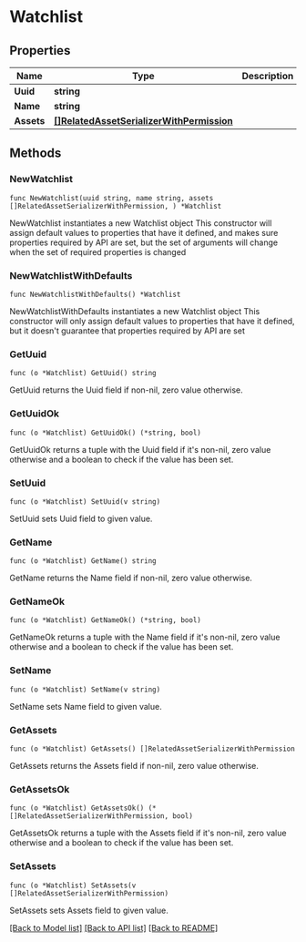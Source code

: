 # Watchlist

## Properties

Name | Type | Description | Notes
------------ | ------------- | ------------- | -------------
**Uuid** | **string** |  | [readonly] 
**Name** | **string** |  | 
**Assets** | [**[]RelatedAssetSerializerWithPermission**](RelatedAssetSerializerWithPermission.md) |  | 

## Methods

### NewWatchlist

`func NewWatchlist(uuid string, name string, assets []RelatedAssetSerializerWithPermission, ) *Watchlist`

NewWatchlist instantiates a new Watchlist object
This constructor will assign default values to properties that have it defined,
and makes sure properties required by API are set, but the set of arguments
will change when the set of required properties is changed

### NewWatchlistWithDefaults

`func NewWatchlistWithDefaults() *Watchlist`

NewWatchlistWithDefaults instantiates a new Watchlist object
This constructor will only assign default values to properties that have it defined,
but it doesn't guarantee that properties required by API are set

### GetUuid

`func (o *Watchlist) GetUuid() string`

GetUuid returns the Uuid field if non-nil, zero value otherwise.

### GetUuidOk

`func (o *Watchlist) GetUuidOk() (*string, bool)`

GetUuidOk returns a tuple with the Uuid field if it's non-nil, zero value otherwise
and a boolean to check if the value has been set.

### SetUuid

`func (o *Watchlist) SetUuid(v string)`

SetUuid sets Uuid field to given value.


### GetName

`func (o *Watchlist) GetName() string`

GetName returns the Name field if non-nil, zero value otherwise.

### GetNameOk

`func (o *Watchlist) GetNameOk() (*string, bool)`

GetNameOk returns a tuple with the Name field if it's non-nil, zero value otherwise
and a boolean to check if the value has been set.

### SetName

`func (o *Watchlist) SetName(v string)`

SetName sets Name field to given value.


### GetAssets

`func (o *Watchlist) GetAssets() []RelatedAssetSerializerWithPermission`

GetAssets returns the Assets field if non-nil, zero value otherwise.

### GetAssetsOk

`func (o *Watchlist) GetAssetsOk() (*[]RelatedAssetSerializerWithPermission, bool)`

GetAssetsOk returns a tuple with the Assets field if it's non-nil, zero value otherwise
and a boolean to check if the value has been set.

### SetAssets

`func (o *Watchlist) SetAssets(v []RelatedAssetSerializerWithPermission)`

SetAssets sets Assets field to given value.



[[Back to Model list]](../README.md#documentation-for-models) [[Back to API list]](../README.md#documentation-for-api-endpoints) [[Back to README]](../README.md)


